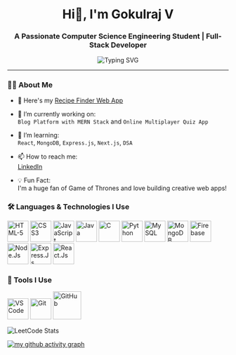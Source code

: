 <h1 align="center"> Hi👋, I'm Gokulraj V</h1>
<h3 align="center">A Passionate Computer Science Engineering Student | Full-Stack Developer</h3>

<p align="center">
  <img src="https://readme-typing-svg.herokuapp.com?font=Fira+Code&weight=500&size=22&pause=1000&color=36BCF7&width=435&lines=Passionate+CS+Engineer;Web+App+Builder+%F0%9F%92%BB;MERN+Stack+Dev+%E2%9A%99%EF%B8%8F;Always+Learning+Something+New!" alt="Typing SVG" />
</p>

---

### 👨‍💻 About Me

- 🚀 Here's my [Recipe Finder Web App](https://doofie.vercel.app)

- 🔭 I’m currently working on:  
  `Blog Platform with MERN Stack` and `Online Multiplayer Quiz App`
  
- 🌱 I’m learning:  
  `React`, `MongoDB`, `Express.js`, `Next.js`, `DSA`
  
- 📫 How to reach me:
  <br /> [LinkedIn](https://www.linkedin.com/in/gokulraj-v-b8b7a3291?utm_source=share&utm_campaign=share_via&utm_content=profile&utm_medium=android_app)

- 💡 Fun Fact:  
  I'm a huge fan of Game of Thrones and love building creative web apps!

### 🛠️ Languages & Technologies I Use

<p align="left">
  <img width="48" height="48" src="https://img.icons8.com/color/48/html-5--v1.png" alt="HTML-5"/>
  <img width="48" height="48" src="https://img.icons8.com/color/48/css3.png" alt="CSS3"/>
  <img width="48" height="48" src="https://img.icons8.com/color/48/javascript--v1.png" alt="JavaScript"/>
  <img width="48" height="48" src="https://img.icons8.com/color/48/java-coffee-cup-logo--v1.png" alt="Java"/>
  <img width="48" height="48" src="https://img.icons8.com/fluency/48/c-programming.png" alt="C"/>
  <img width="48" height="48" src="https://img.icons8.com/color/48/python--v1.png" alt="Python"/>
  <img width="48" height="48" src="https://img.icons8.com/color/48/mysql-logo.png" alt="MySQL"/>
  <img width="48" height="48" src="https://img.icons8.com/color/48/mongodb.png" alt="MongoDB"/>
  <img width="48" height="48" src="https://img.icons8.com/color/48/firebase.png" alt="Firebase"/>
  <img width="48" height="48" src="https://img.icons8.com/fluency/48/node-js.png" alt="Node.Js"/>
  <img width="48" height="48" src="https://img.icons8.com/color/48/express-js.png" alt="Express.Js"/>
  <img width="48" height="48" src="https://img.icons8.com/color/48/react-native.png" alt="React.Js"/>
</p>

### 🧰 Tools I Use

<p align="left">
  <img width="48" height="48" src="https://img.icons8.com/color/48/visual-studio-code-2019.png" alt="VS Code"/>
  <img width="48" height="48" src="https://img.icons8.com/color/48/git.png" alt="Git"/>
  <img width="64" height="64" src="https://img.icons8.com/sf-black-filled/64/github.png" alt="GitHub"/>
</p>

![LeetCode Stats](https://leetcard.jacoblin.cool/gokul_27?theme=dark&font=Marcellus)

[![my github activity graph](https://github-readme-activity-graph.vercel.app/graph?username=vgokul27&bg_color=0a0a0a&color=f3f2f3&line=22dd6a&point=f4f0f0&area=true&hide_border=true)](https://github.com/ashutosh00710/github-readme-activity-graph)
